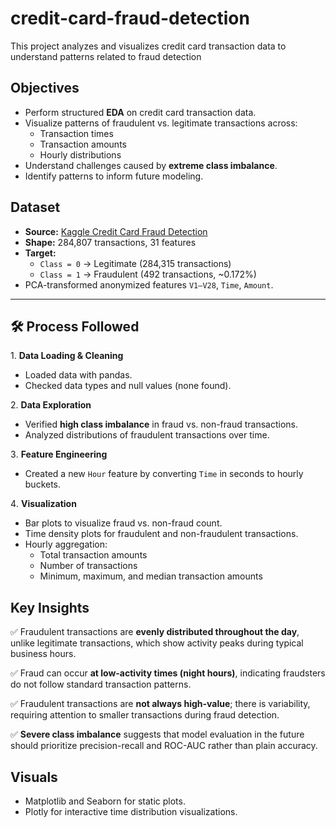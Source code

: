 # credit-card-fraud-detection

This project analyzes and visualizes credit card transaction data to understand patterns related to fraud detection


## Objectives

- Perform structured **EDA** on credit card transaction data.
- Visualize patterns of fraudulent vs. legitimate transactions across:
  - Transaction times
  - Transaction amounts
  - Hourly distributions
- Understand challenges caused by **extreme class imbalance**.
- Identify patterns to inform future modeling.



## Dataset

- **Source:** [Kaggle Credit Card Fraud Detection](https://www.kaggle.com/mlg-ulb/creditcardfraud)
- **Shape:** 284,807 transactions, 31 features
- **Target:**
  - `Class = 0` → Legitimate (284,315 transactions)
  - `Class = 1` → Fraudulent (492 transactions, ~0.172%)
- PCA-transformed anonymized features `V1–V28`, `Time`, `Amount`.

---

## 🛠️ Process Followed

1️. **Data Loading & Cleaning**
- Loaded data with pandas.
- Checked data types and null values (none found).

2️. **Data Exploration**
- Verified **high class imbalance** in fraud vs. non-fraud transactions.
- Analyzed distributions of fraudulent transactions over time.

3️. **Feature Engineering**
- Created a new `Hour` feature by converting `Time` in seconds to hourly buckets.

4️. **Visualization**
- Bar plots to visualize fraud vs. non-fraud count.
- Time density plots for fraudulent and non-fraudulent transactions.
- Hourly aggregation:
  - Total transaction amounts
  - Number of transactions
  - Minimum, maximum, and median transaction amounts



## Key Insights

✅ Fraudulent transactions are **evenly distributed throughout the day**, unlike legitimate transactions, which show activity peaks during typical business hours.

✅ Fraud can occur **at low-activity times (night hours)**, indicating fraudsters do not follow standard transaction patterns.

✅ Fraudulent transactions are **not always high-value**; there is variability, requiring attention to smaller transactions during fraud detection.

✅ **Severe class imbalance** suggests that model evaluation in the future should prioritize precision-recall and ROC-AUC rather than plain accuracy.



## Visuals

- Matplotlib and Seaborn for static plots.
- Plotly for interactive time distribution visualizations.


